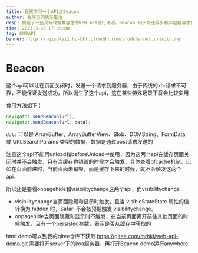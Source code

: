```yaml
---
title: 每天学习一个API之Beacon
author: 程序员的快乐生活
desp: 挑选了一些具有较强兼容性的WEB API进行说明。Beacon 用于发送异步和非阻塞请求到服务器
time: 2023-3-20 17:06:00
tag: 前端API
banner: http://rqisd4yi1.hd-bkt.clouddn.com/brodchannel.drawio.png
---
```


# Beacon
这个api可以让在页面关闭时，发送一个请求到服务器，由于传统的xhr请求不可靠，不能保证发送成功，所以诞生了这个api，这在某些特殊场景下将会比较实用

食用方法如下：
```javascript
navigator.sendBeacon(url);
navigator.sendBeacon(url, data);
```
`data` 可以是 ArrayBuffer、ArrayBufferView、Blob、DOMString、FormData或 URLSearchParams 类型的数据，数据是通过post请求发送的

注意这个api不能再unload和beforeUnload中使用，因为这两个api在缓存页面关闭时并不会触发，只有当缓存也销毁的时候才会触发，具体查看bfcache机制，比如在页面前进时，当前页面未销毁，而是缓存下来的时候，就不会触发这两个api。

所以还是要看onpagehide和visibilitychange这两个api，而visibilitychange
* visibilitychange当页面隐藏和显示时触发，且当 visibleStateState 属性的值转换为 hidden 时，Safari 不会按预期触发 visibilitychange。
* onpagehide当页面隐藏和显示时不触发，在当前页面离开前往其他页面的时候触发，且有一个persisted参数，表示是否从缓存中获取的

html demo可以到我的gitee仓库下获取
<https://gitee.com/mrhki/web-api-demo.git>
需要打开server下的koa服务器，再打开Beacon demo运行anywhere
